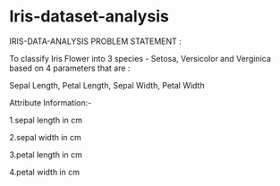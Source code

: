 # Iris-dataset-analysis
IRIS-DATA-ANALYSIS
PROBLEM STATEMENT :

To classify Iris Flower into 3 species - Setosa, Versicolor and Verginica based on 4 parameters that are :

Sepal Length, Petal Length, Sepal Width, Petal Width

Attribute Information:-

1.sepal length in cm

2.sepal width in cm

3.petal length in cm

4.petal width in cm
